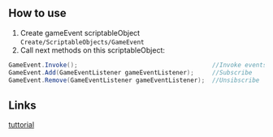 ## How to use

1. Create gameEvent scriptableObject `Create/ScriptableObjects/GameEvent`
2. Call next methods on this scriptableObject:

```C#
GameEvent.Invoke();                                     //Invoke events
GameEvent.Add(GameEventListener gameEventListener);     //Subscribe
GameEvent.Remove(GameEventListener gameEventListener);  //Unsibscribe
```

## Links
[tuttorial](https://www.youtube.com/watch?v=lgA8KirhLEU)
